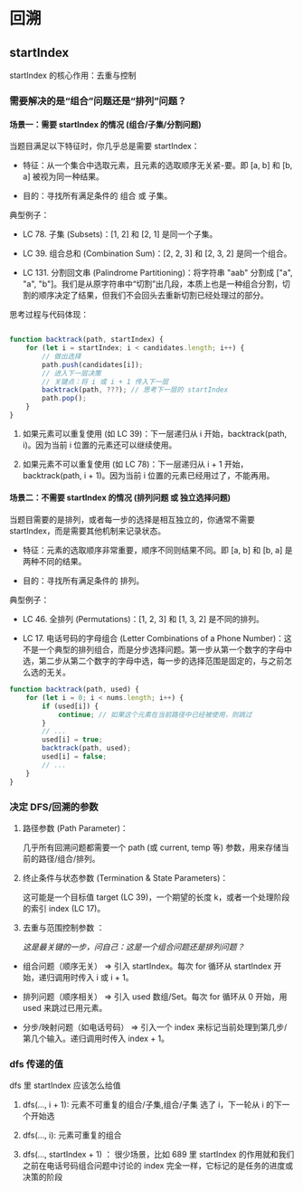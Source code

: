 # 回溯

## startIndex

startIndex 的核心作用：去重与控制

### 需要解决的是“组合”问题还是“排列”问题？

#### 场景一：需要 startIndex 的情况 (组合/子集/分割问题)

当题目满足以下特征时，你几乎总是需要 startIndex：

- 特征：从一个集合中选取元素，且元素的选取顺序无关紧-要。即 [a, b] 和 [b, a] 被视为同一种结果。

- 目的：寻找所有满足条件的 组合 或 子集。

典型例子：

- LC 78. 子集 (Subsets)：[1, 2] 和 [2, 1] 是同一个子集。

- LC 39. 组合总和 (Combination Sum)：[2, 2, 3] 和 [2, 3, 2] 是同一个组合。

- LC 131. 分割回文串 (Palindrome Partitioning)：将字符串 "aab" 分割成 ["a", "a", "b"]。我们是从原字符串中“切割”出几段，本质上也是一种组合分割，切割的顺序决定了结果，但我们不会回头去重新切割已经处理过的部分。

思考过程与代码体现：

```JavaScript

function backtrack(path, startIndex) {
    for (let i = startIndex; i < candidates.length; i++) {
        // 做出选择
        path.push(candidates[i]);
        // 进入下一层决策
        // 关键点：将 i 或 i + 1 传入下一层
        backtrack(path, ???); // 思考下一层的 startIndex
        path.pop();
    }
}
```

1. 如果元素可以重复使用 (如 LC 39)：下一层递归从 i 开始，backtrack(path, i)。因为当前 i 位置的元素还可以继续使用。

2. 如果元素不可以重复使用 (如 LC 78)：下一层递归从 i + 1 开始，backtrack(path, i + 1)。因为当前 i 位置的元素已经用过了，不能再用。

#### 场景二：不需要 startIndex 的情况 (排列问题 或 独立选择问题)

当题目需要的是排列，或者每一步的选择是相互独立的，你通常不需要 startIndex，而是需要其他机制来记录状态。

- 特征：元素的选取顺序非常重要，顺序不同则结果不同。即 [a, b] 和 [b, a] 是两种不同的结果。

- 目的：寻找所有满足条件的 排列。

典型例子：

- LC 46. 全排列 (Permutations)：[1, 2, 3] 和 [1, 3, 2] 是不同的排列。

- LC 17. 电话号码的字母组合 (Letter Combinations of a Phone Number)：这不是一个典型的排列组合，而是分步选择问题。第一步从第一个数字的字母中选，第二步从第二个数字的字母中选，每一步的选择范围是固定的，与之前怎么选的无关。

```JavaScript
function backtrack(path, used) {
    for (let i = 0; i < nums.length; i++) {
        if (used[i]) {
            continue; // 如果这个元素在当前路径中已经被使用，则跳过
        }
        // ...
        used[i] = true;
        backtrack(path, used);
        used[i] = false;
        // ...
    }
}
```

### 决定 DFS/回溯的参数

1. 路径参数 (Path Parameter)：

   几乎所有回溯问题都需要一个 path (或 current, temp 等) 参数，用来存储当前的路径/组合/排列。

2. 终止条件与状态参数 (Termination & State Parameters)：

   这可能是一个目标值 target (LC 39)，一个期望的长度 k，或者一个处理阶段的索引 index (LC 17)。

3. 去重与范围控制参数 ：

   _这是最关键的一步，问自己：这是一个组合问题还是排列问题？_

- 组合问题（顺序无关） => 引入 startIndex。每次 for 循环从 startIndex 开始，递归调用时传入 i 或 i + 1。

- 排列问题（顺序相关） => 引入 used 数组/Set。每次 for 循环从 0 开始，用 used 来跳过已用元素。

- 分步/映射问题（如电话号码） => 引入一个 index 来标记当前处理到第几步/第几个输入。递归调用时传入 index + 1。

### dfs 传递的值

dfs 里 startIndex 应该怎么给值

1.  dfs(..., i + 1): 元素不可重复的组合/子集,组合/子集 选了 i，下一轮从 i 的下一个开始选

2.  dfs(..., i): 元素可重复的组合

3.  dfs(..., startIndex + 1) ： 很少场景，比如 689 里 startIndex 的作用就和我们之前在电话号码组合问题中讨论的 index 完全一样，它标记的是任务的进度或决策的阶段
